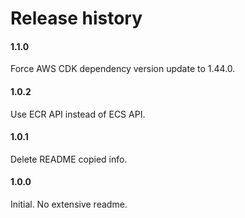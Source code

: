 # Release history

#### 1.1.0
Force AWS CDK dependency version update to 1.44.0.

#### 1.0.2
Use ECR API instead of ECS API.

#### 1.0.1
Delete README copied info.

#### 1.0.0
Initial. No extensive readme.

